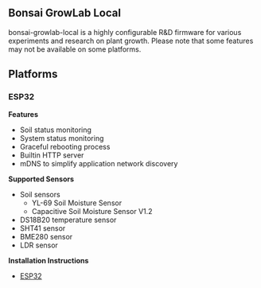 ## Bonsai GrowLab Local

bonsai-growlab-local is a highly configurable R&D firmware for various experiments and research on plant growth. Please note that some features may not be available on some platforms.

## Platforms

### ESP32

**Features**

- Soil status monitoring
- System status monitoring
- Graceful rebooting process
- Builtin HTTP server
- mDNS to simplify application network discovery

**Supported Sensors**

- Soil sensors
    - YL-69 Soil Moisture Sensor
    - Capacitive Soil Moisture Sensor V1.2
- DS18B20 temperature sensor
- SHT41 sensor
- BME280 sensor
- LDR sensor

**Installation Instructions**

- [ESP32](../../docs/install/esp32.md)
